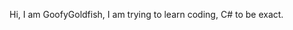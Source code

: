 Hi, I am GoofyGoldfish, I am trying to learn coding, C# to be exact.
<!---
GoofyGoldfishGG/GoofyGoldfishGG is a ✨ special ✨ repository because its `README.md` (this file) appears on your GitHub profile.
You can click the Preview link to take a look at your changes.
--->
